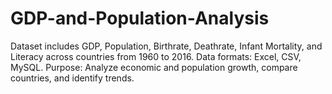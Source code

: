 # GDP-and-Population-Analysis
Dataset includes GDP, Population, Birthrate, Deathrate, Infant Mortality, and Literacy across countries from 1960 to 2016. Data formats: Excel, CSV, MySQL. Purpose: Analyze economic and population growth, compare countries, and identify trends.
